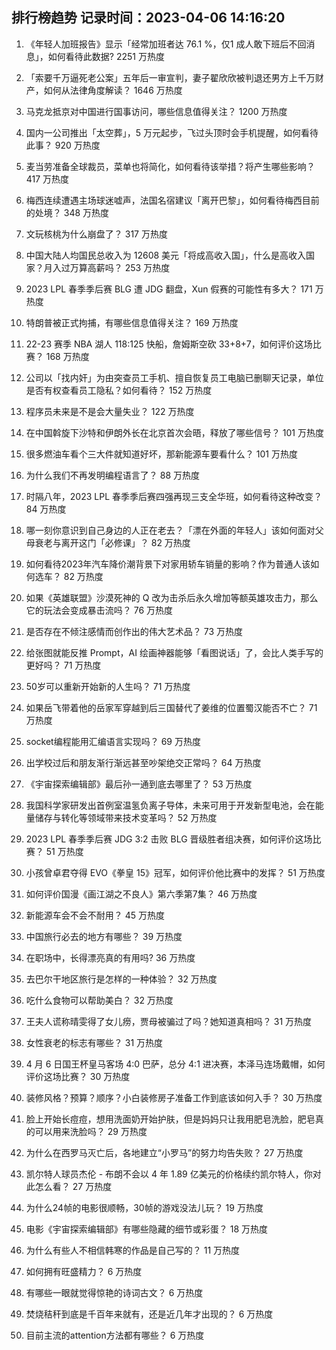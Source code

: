 
## 排行榜趋势 记录时间：2023-04-06 14:16:20
  
  1. 《年轻人加班报告》显示「经常加班者达 76.1 %，仅1 成人敢下班后不回消息」，如何看待此数据? 2251 万热度
    
  2. 「索要千万逼死老公案」五年后一审宣判，妻子翟欣欣被判退还男方上千万财产，如何从法律角度解读？ 1646 万热度
    
  3. 马克龙抵京对中国进行国事访问，哪些信息值得关注？ 1200 万热度
    
  4. 国内一公司推出「太空葬」，5 万元起步，飞过头顶时会手机提醒，如何看待此事？ 920 万热度
    
  5. 麦当劳准备全球裁员，菜单也将简化，如何看待该举措？将产生哪些影响？ 417 万热度
    
  6. 梅西连续遭遇主场球迷嘘声，法国名宿建议「离开巴黎」，如何看待梅西目前的处境？ 348 万热度
    
  7. 文玩核桃为什么崩盘了？ 317 万热度
    
  8. 中国大陆人均国民总收入为 12608 美元「将成高收入国」，什么是高收入国家？月入过万算高薪吗？ 253 万热度
    
  9. 2023 LPL 春季季后赛 BLG 遭 JDG 翻盘，Xun 假赛的可能性有多大？ 171 万热度
    
  10. 特朗普被正式拘捕，有哪些信息值得关注？ 169 万热度
    
  11. 22-23 赛季 NBA 湖人 118:125 快船，詹姆斯空砍 33+8+7，如何评价这场比赛？ 168 万热度
    
  12. 公司以「找内奸」为由突查员工手机、擅自恢复员工电脑已删聊天记录，单位是否有权查看员工隐私？如何看待？ 152 万热度
    
  13. 程序员未来是不是会大量失业？ 122 万热度
    
  14. 在中国斡旋下沙特和伊朗外长在北京首次会晤，释放了哪些信号？ 101 万热度
    
  15. 很多燃油车看个三大件就知道好坏，那新能源车要看什么？ 101 万热度
    
  16. 为什么我们不再发明编程语言了？ 88 万热度
    
  17. 时隔八年，2023 LPL 春季季后赛四强再现三支全华班，如何看待这种改变？ 84 万热度
    
  18. 哪一刻你意识到自己身边的人正在老去？「漂在外面的年轻人」该如何面对父母衰老与离开这门「必修课」？ 82 万热度
    
  19. 如何看待2023年汽车降价潮背景下对家用轿车销量的影响？作为普通人该如何选车？ 82 万热度
    
  20. 如果《英雄联盟》沙漠死神的 Q 改为击杀后永久增加等额英雄攻击力，那么它的玩法会变成暴击流吗？ 76 万热度
    
  21. 是否存在不倾注感情而创作出的伟大艺术品？ 73 万热度
    
  22. 给张图就能反推 Prompt，AI 绘画神器能够「看图说话」了，会比人类手写的更好吗？ 71 万热度
    
  23. 50岁可以重新开始新的人生吗？ 71 万热度
    
  24. 如果岳飞带着他的岳家军穿越到后三国替代了姜维的位置蜀汉能否不亡？ 71 万热度
    
  25. socket编程能用汇编语言实现吗？ 69 万热度
    
  26. 出学校过后和朋友渐行渐远甚至吵架绝交正常吗？ 64 万热度
    
  27. 《宇宙探索编辑部》最后孙一通到底去哪里了？ 53 万热度
    
  28. 我国科学家研发出首例室温氢负离子导体，未来可用于开发新型电池，会在能量储存与转化等领域带来技术变革吗？ 52 万热度
    
  29. 2023 LPL 春季季后赛 JDG 3:2 击败 BLG 晋级胜者组决赛，如何评价这场比赛？ 51 万热度
    
  30. 小孩曾卓君夺得 EVO《拳皇 15》冠军，如何评价他比赛中的发挥？ 51 万热度
    
  31. 如何评价国漫《画江湖之不良人》第六季第7集？ 46 万热度
    
  32. 新能源车会不会不耐用？ 45 万热度
    
  33. 中国旅行必去的地方有哪些？ 39 万热度
    
  34. 在职场中，长得漂亮真的有用吗? 36 万热度
    
  35. 去巴尔干地区旅行是怎样的一种体验？ 32 万热度
    
  36. 吃什么食物可以帮助美白？ 32 万热度
    
  37. 王夫人谎称晴雯得了女儿痨，贾母被骗过了吗？她知道真相吗？ 31 万热度
    
  38. 女性衰老的标志有哪些？ 31 万热度
    
  39. 4 月 6 日国王杯皇马客场 4:0 巴萨，总分 4:1 进决赛，本泽马连场戴帽，如何评价这场比赛？ 30 万热度
    
  40. 装修风格？预算？顺序？小白装修房子准备工作到底该如何入手？ 30 万热度
    
  41. 脸上开始长痘痘，想用洗面奶开始护肤，但是妈妈只让我用肥皂洗脸，肥皂真的可以用来洗脸吗？ 29 万热度
    
  42. 为什么在西罗马灭亡后，各地建立“小罗马”的努力均告失败？ 27 万热度
    
  43. 凯尔特人球员杰伦 - 布朗不会以 4 年 1.89 亿美元的价格续约凯尔特人，你对此怎么看？ 27 万热度
    
  44. 为什么24帧的电影很顺畅，30帧的游戏没法儿玩？ 19 万热度
    
  45. 电影《宇宙探索编辑部》有哪些隐藏的细节或彩蛋？ 18 万热度
    
  46. 为什么有些人不相信韩寒的作品是自己写的？ 11 万热度
    
  47. 如何拥有旺盛精力？ 6 万热度
    
  48. 有哪些一眼就觉得惊艳的诗词古文？ 6 万热度
    
  49. 焚烧秸秆到底是千百年来就有，还是近几年才出现的？ 6 万热度
    
  50. 目前主流的attention方法都有哪些？ 6 万热度
    
